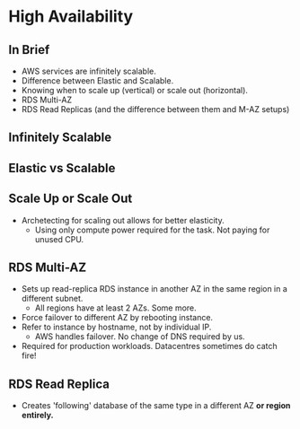 # High Availability

## In Brief

* AWS services are infinitely scalable. 
* Difference between Elastic and Scalable.
* Knowing when to scale up (vertical) or scale out (horizontal).
* RDS Multi-AZ
* RDS Read Replicas (and the difference between them and M-AZ setups)

## Infinitely Scalable

## Elastic vs Scalable

## Scale Up or Scale Out

* Archetecting for scaling out allows for better elasticity.
  * Using only compute power required for the task. Not paying for unused CPU.

## RDS Multi-AZ

* Sets up read-replica RDS instance in another AZ in the same region in a different subnet.
  * All regions have at least 2 AZs. Some more.
* Force failover to different AZ by rebooting instance.
* Refer to instance by hostname, not by individual IP. 
  * AWS handles failover. No change of DNS required by us.
* Required for production workloads. Datacentres sometimes do catch fire!

## RDS Read Replica

* Creates 'following' database of the same type in a different AZ **or region entirely.**